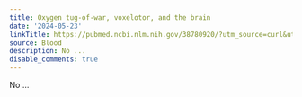 ```yaml
---
title: Oxygen tug-of-war, voxelotor, and the brain
date: '2024-05-23'
linkTitle: https://pubmed.ncbi.nlm.nih.gov/38780920/?utm_source=curl&utm_medium=rss&utm_campaign=journals&utm_content=7603509&fc=None&ff=20240524184552&v=2.18.0.post9+e462414
source: Blood
description: No ...
disable_comments: true
---
```

No ...